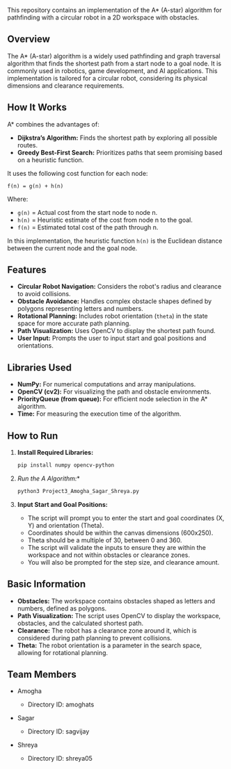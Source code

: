 This repository contains an implementation of the A* (A-star) algorithm for pathfinding with a circular robot in a 2D workspace with obstacles.

## Overview

The A* (A-star) algorithm is a widely used pathfinding and graph traversal algorithm that finds the shortest path from a start node to a goal node. It is commonly used in robotics, game development, and AI applications. This implementation is tailored for a circular robot, considering its physical dimensions and clearance requirements.

## How It Works

A* combines the advantages of:

* **Dijkstra’s Algorithm:** Finds the shortest path by exploring all possible routes.
* **Greedy Best-First Search:** Prioritizes paths that seem promising based on a heuristic function.

It uses the following cost function for each node:

   `f(n) = g(n) + h(n)`

Where:

* `g(n)` = Actual cost from the start node to node n.
* `h(n)` = Heuristic estimate of the cost from node n to the goal.
* `f(n)` = Estimated total cost of the path through n.

In this implementation, the heuristic function `h(n)` is the Euclidean distance between the current node and the goal node.

## Features

* **Circular Robot Navigation:** Considers the robot's radius and clearance to avoid collisions.
* **Obstacle Avoidance:** Handles complex obstacle shapes defined by polygons representing letters and numbers.
* **Rotational Planning:** Includes robot orientation (`theta`) in the state space for more accurate path planning.
* **Path Visualization:** Uses OpenCV to display the shortest path found.
* **User Input:** Prompts the user to input start and goal positions and orientations.

## Libraries Used

* **NumPy:** For numerical computations and array manipulations.
* **OpenCV (cv2):** For visualizing the path and obstacle environments.
* **PriorityQueue (from queue):** For efficient node selection in the A* algorithm.
* **Time:** For measuring the execution time of the algorithm.

## How to Run

1.  **Install Required Libraries:**

    ```bash
    pip install numpy opencv-python
    ```

2.  **Run the A* Algorithm:**

    ```bash
    python3 Project3_Amogha_Sagar_Shreya.py
    ```

3.  **Input Start and Goal Positions:**

    * The script will prompt you to enter the start and goal coordinates (X, Y) and orientation (Theta).
    * Coordinates should be within the canvas dimensions (600x250).
    * Theta should be a multiple of 30, between 0 and 360.
    * The script will validate the inputs to ensure they are within the workspace and not within obstacles or clearance zones.
    * You will also be prompted for the step size, and clearance amount.

## Basic Information

* **Obstacles:** The workspace contains obstacles shaped as letters and numbers, defined as polygons.
* **Path Visualization:** The script uses OpenCV to display the workspace, obstacles, and the calculated shortest path.
* **Clearance:** The robot has a clearance zone around it, which is considered during path planning to prevent collisions.
* **Theta:** The robot orientation is a parameter in the search space, allowing for rotational planning.

## Team Members

* Amogha
    * Directory ID: amoghats

* Sagar
    * Directory ID: sagvijay

* Shreya
    * Directory ID: shreya05

